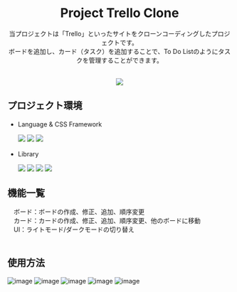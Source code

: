 <div align="center">
<h1>Project Trello Clone</h1>
<p>
  当プロジェクトは「Trello」といったサイトをクローンコーディングしたプロジェクトです。<br>
  ボードを追加し、カード（タスク）を追加することで、To Do Listのようにタスクを管理することができます。<br>
</p>
<br>
<div align="center">
  <a href="https://hyonhyonkor.github.io/react-trello-clone/" style="text-decoration: none;">
   <img src="https://img.shields.io/badge/GitHub Pages-181717?style=for-the-badge&logo=GitHub&logoColor=white"/>
  </a>
</div>
</div>

## プロジェクト環境

  + Language & CSS Framework　<br>
  
    <img src="https://img.shields.io/badge/React-61DAFB?style=for-the-badge&logo=React&logoColor=white"/>
    <img src="https://img.shields.io/badge/TypeScript-3178C6?style=for-the-badge&logo=TypeScript&logoColor=white"/>
    <img src="https://img.shields.io/badge/styledcomponents-DB7093?style=for-the-badge&logo=styled-components&logoColor=white"/>
     
 + Library　<br>

   <img src="https://img.shields.io/badge/Jotai-F2F2F2?style=for-the-badge&logo=Jotai&logoColor=black"/>
   <img src="https://img.shields.io/badge/React Beautiful Dnd-13B280?style=for-the-badge&logo=React&logoColor=white"/>
   <img src="https://img.shields.io/badge/React Icons-E91E63?style=for-the-badge&logo=React&logoColor=white"/>
   <img src="https://img.shields.io/badge/LocalStorage-AECBFA?style=for-the-badge&logo=LocalStorage&logoColor=white"/>

## 機能一覧
　ボード：ボードの作成、修正、追加、順序変更　<br>
　カード：カードの作成、修正、追加、順序変更、他のボードに移動　<br>
　UI：ライトモード/ダークモードの切り替え　<br>
　


## 使用方法
![image](https://github.com/user-attachments/assets/86e7926c-7157-41fd-88f6-1927a4bbe512)
![image](https://github.com/user-attachments/assets/7576b959-f102-42a3-b066-bbaef1e5fb62)
![image](https://github.com/user-attachments/assets/df06558e-1cf5-4e6f-98d3-a1c3f27e7a8c)
![image](https://github.com/user-attachments/assets/6d376dfc-14ce-48ec-ba39-158b48351ae4)
![image](https://github.com/user-attachments/assets/4aaeade8-c852-47e0-a55b-c4191a098e61)
　　



